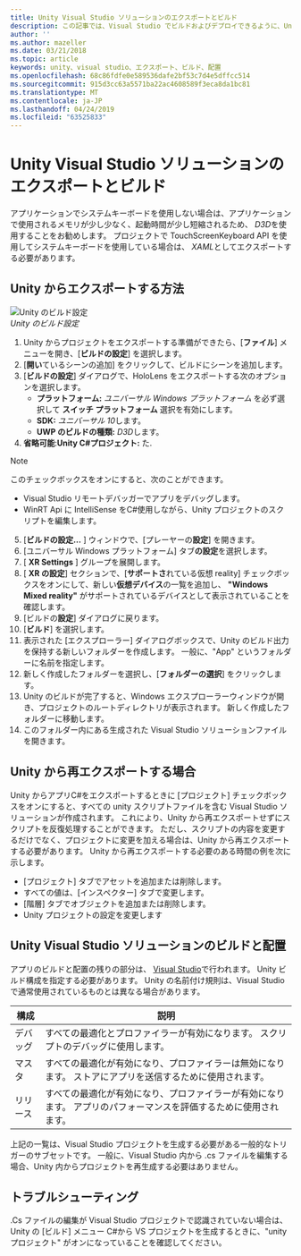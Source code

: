 ```yaml
---
title: Unity Visual Studio ソリューションのエクスポートとビルド
description: この記事では、Visual Studio でビルドおよびデプロイできるように、Unity からの mixed reality プロジェクトをエクスポートする方法について説明します。
author: ''
ms.author: mazeller
ms.date: 03/21/2018
ms.topic: article
keywords: unity、visual studio、エクスポート、ビルド、配置
ms.openlocfilehash: 68c86fdfe0e589536dafe2bf53c7d4e5dffcc514
ms.sourcegitcommit: 915d3cc63a5571ba22ac4608589f3eca8da1bc81
ms.translationtype: MT
ms.contentlocale: ja-JP
ms.lasthandoff: 04/24/2019
ms.locfileid: "63525833"
---
```

# <a name="exporting-and-building-a-unity-visual-studio-solution"></a>Unity Visual Studio ソリューションのエクスポートとビルド

アプリケーションでシステムキーボードを使用しない場合は、アプリケーションで使用されるメモリが少し少なく、起動時間が少し短縮されるため、 *D3D*を使用することをお勧めします。 プロジェクトで TouchScreenKeyboard API を使用してシステムキーボードを使用している場合は、 *XAML*としてエクスポートする必要があります。

## <a name="how-to-export-from-unity"></a>Unity からエクスポートする方法

![Unity のビルド設定](images/unitybuildsettings-300px.png)<br>
*Unity のビルド設定*

1. Unity からプロジェクトをエクスポートする準備ができたら、[**ファイル**] メニューを開き、[**ビルドの設定**] を選択します。
2. [**開い**ているシーンの追加] をクリックして、ビルドにシーンを追加します。
3. [**ビルドの設定**] ダイアログで、HoloLens をエクスポートする次のオプションを選択します。
   * **プラットフォーム:**  *ユニバーサル Windows プラットフォーム* を必ず選択して **スイッチ プラットフォーム** 選択を有効にします。
   * **SDK:**  *ユニバーサル 10*します。
   * **UWP のビルドの種類:**  *D3D*します。
4. **省略可能**:**Unity C#プロジェクト:** た.

>[!NOTE]
>このチェックボックスをオンにすると、次のことができます。
>* Visual Studio リモートデバッガーでアプリをデバッグします。
>* WinRT Api に IntelliSense をC#使用しながら、Unity プロジェクトのスクリプトを編集します。

5. [**ビルドの設定...** ] ウィンドウで、[プレーヤーの**設定**] を開きます。
6. [ユニバーサル Windows プラットフォーム] タブ**の設定**を選択します。
7. [ **XR Settings** ] グループを展開します。
8. [ **XR の設定**] セクションで、[**サポートさ**れている仮想 reality] チェックボックスをオンにして、新しい**仮想デバイス**の一覧を追加し、 **"Windows Mixed reality"** がサポートされているデバイスとして表示されていることを確認します。
9. [ビルドの**設定**] ダイアログに戻ります。
10. [**ビルド**] を選択します。
11. 表示された [エクスプローラー] ダイアログボックスで、Unity のビルド出力を保持する新しいフォルダーを作成します。 一般に、"App" というフォルダーに名前を指定します。
12. 新しく作成したフォルダーを選択し、[**フォルダーの選択**] をクリックします。
13. Unity のビルドが完了すると、Windows エクスプローラーウィンドウが開き、プロジェクトのルートディレクトリが表示されます。 新しく作成したフォルダーに移動します。
14. このフォルダー内にある生成された Visual Studio ソリューションファイルを開きます。

## <a name="when-to-re-export-from-unity"></a>Unity から再エクスポートする場合

Unity からアプリC#をエクスポートするときに [プロジェクト] チェックボックスをオンにすると、すべての unity スクリプトファイルを含む Visual Studio ソリューションが作成されます。 これにより、Unity から再エクスポートせずにスクリプトを反復処理することができます。 ただし、スクリプトの内容を変更するだけでなく、プロジェクトに変更を加える場合は、Unity から再エクスポートする必要があります。 Unity から再エクスポートする必要のある時間の例を次に示します。
* [プロジェクト] タブでアセットを追加または削除します。
* すべての値は、[インスペクター] タブで変更します。
* [階層] タブでオブジェクトを追加または削除します。
* Unity プロジェクトの設定を変更します

## <a name="building-and-deploying-a-unity-visual-studio-solution"></a>Unity Visual Studio ソリューションのビルドと配置

アプリのビルドと配置の残りの部分は、 [Visual Studio](using-visual-studio.md)で行われます。 Unity ビルド構成を指定する必要があります。 Unity の名前付け規則は、Visual Studio で通常使用されているものとは異なる場合があります。

|  構成  |  説明 | 
|----------|----------|
|  デバッグ  |  すべての最適化とプロファイラーが有効になります。 スクリプトのデバッグに使用します。 | 
|  マスタ  |  すべての最適化が有効になり、プロファイラーは無効になります。 ストアにアプリを送信するために使用されます。 | 
|  リリース  |  すべての最適化が有効になり、プロファイラーが有効になります。 アプリのパフォーマンスを評価するために使用されます。 | 

上記の一覧は、Visual Studio プロジェクトを生成する必要がある一般的なトリガーのサブセットです。 一般に、Visual Studio 内から .cs ファイルを編集する場合、Unity 内からプロジェクトを再生成する必要はありません。

## <a name="troubleshooting"></a>トラブルシューティング

.Cs ファイルの編集が Visual Studio プロジェクトで認識されていない場合は、Unity の [ビルド] メニュー C#から VS プロジェクトを生成するときに、"unity プロジェクト" がオンになっていることを確認してください。
